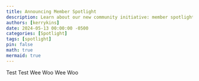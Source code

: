 ```yaml
---
title: Announcing Member Spotlight
description: Learn about our new community initiative: member spotlights!
authors: [kerrykins]
date: 2024-05-13 00:00:00 -0500
categories: [Spotlight]
tags: [spotlight]
pin: false
math: true
mermaid: true
---
```


Test Test Wee Woo Wee Woo